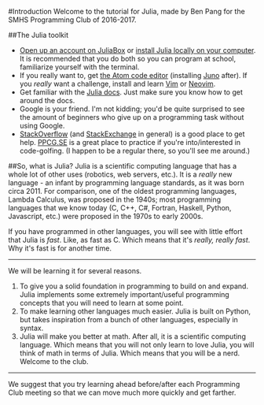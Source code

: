 #Introduction
Welcome to the tutorial for Julia, made by Ben Pang for the SMHS Programming Club of 2016-2017.

##The Julia toolkit

- [Open up an account on JuliaBox](juliabox.org) or [install Julia locally on your computer](http://julialang.org/downloads/). It is recommended that you do both so you can program at school, familiarize yourself with the terminal.
- If you really want to, get [the Atom code editor](https://atom.io/) (installing [Juno](http://junolab.org/) after). If you _really_ want a challenge, install and learn [Vim](http://vim.org) or [Neovim](https://neovim.io/).
- Get familiar with the [Julia docs](http://docs.julialang.org). Just make sure you know how to get around the docs.
- Google is your friend. I'm not kidding; you'd be quite surprised to see the amount of beginners who give up on a programming task without using Google.
- [StackOverflow](https://stackoverflow.com) (and [StackExchange](https://stackexchange.com) in general) is a good place to get help. [PPCG.SE](https://codegolf.stackexchange.com) is a great place to practice if you're into/interested in code-golfing. (I happen to be a regular there, so you'll see me around.)

##So, what is Julia?
Julia is a scientific computing language that has a whole lot of other uses (robotics, web servers, etc.). It is a _really_ new language - an infant by programming language standards, as it was born circa 2011. For comparison, one of the oldest programming languages, Lambda Calculus, was proposed in the 1940s; most programming languages that we know today (C, C++, C#, Fortran, Haskell, Python, Javascript, etc.) were proposed in the 1970s to early 2000s.

If you have programmed in other languages, you will see with little effort that Julia is _fast_. Like, as fast as C. Which means that it's _really, really fast_. Why it's fast is for another time.

---

We will be learning it for several reasons.

1. To give you a solid foundation in programming to build on and expand. Julia implements some extremely important/useful programming concepts that you will need to learn at some point.
2. To make learning other languages much easier. Julia is built on Python, but takes inspiration from a bunch of other languages, especially in syntax.
3. Julia will make you better at math. After all, it is a scientific computing language. Which means that you will not only learn to love Julia, you will think of math in terms of Julia. Which means that you will be a nerd. Welcome to the club.

---
We suggest that you try learning ahead before/after each Programming Club meeting so that we can move much more quickly and get farther.